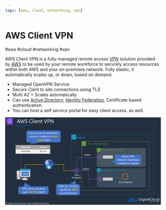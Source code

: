 ```yaml
---
tags: [aws, cloud, networking, vpn]
---
```

# AWS Client VPN
#aws #cloud #networking #vpn

AWS Client VPN is a fully-managed remote access [VPN](VPN) solution provided by [AWS](Cloud%20Computing/AWS/AWS.md) to be used by your remote workforce to securely access resources within both AWS and your on-premises network. Fully elastic, it automatically scales up, or down, based on demand.

- Managed OpenVPN Service
- Secure Clent to site connections using TLS
- Multi AZ + Scales automatically
- Can use [Active Directory](Cyber%20Security/Cloud%20Security/Active%20Directory.md), [Identity Federation](Cloud%20Computing/AWS/Security%20&%20Identity/Identity%20Federation.md), Certificate based authentication.
- You can host a self service portal for easy client access. as well.


![](Attachments/Pasted%20image%2020230310235005.png)

